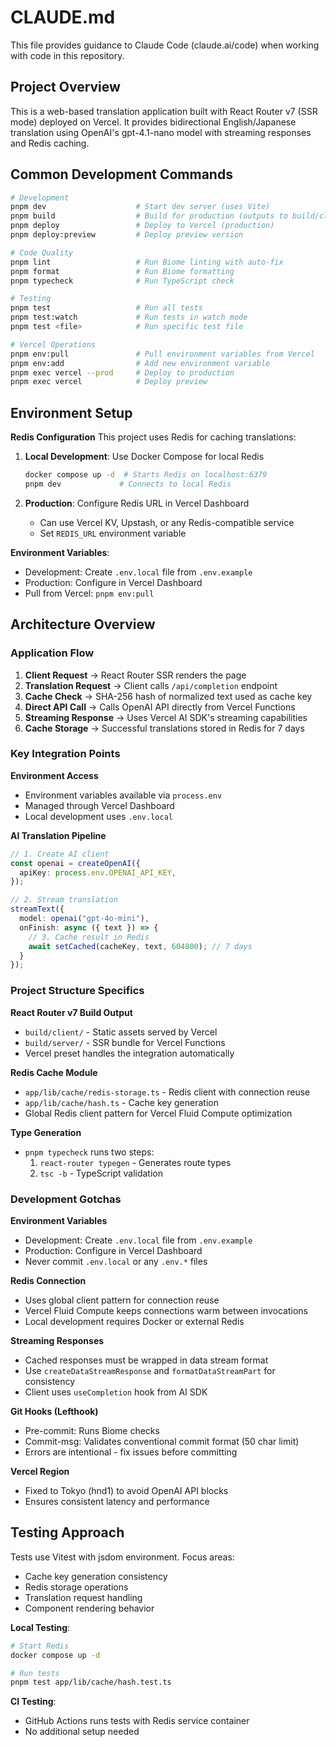 # CLAUDE.md

This file provides guidance to Claude Code (claude.ai/code) when working with code in this repository.

## Project Overview

This is a web-based translation application built with React Router v7 (SSR mode) deployed on Vercel. It provides bidirectional English/Japanese translation using OpenAI's gpt-4.1-nano model with streaming responses and Redis caching.

## Common Development Commands

```bash
# Development
pnpm dev                    # Start dev server (uses Vite)
pnpm build                  # Build for production (outputs to build/client and build/server)
pnpm deploy                 # Deploy to Vercel (production)
pnpm deploy:preview         # Deploy preview version

# Code Quality
pnpm lint                   # Run Biome linting with auto-fix
pnpm format                 # Run Biome formatting
pnpm typecheck              # Run TypeScript check

# Testing
pnpm test                   # Run all tests
pnpm test:watch             # Run tests in watch mode
pnpm test <file>            # Run specific test file

# Vercel Operations
pnpm env:pull               # Pull environment variables from Vercel
pnpm env:add                # Add new environment variable
pnpm exec vercel --prod     # Deploy to production
pnpm exec vercel            # Deploy preview
```

## Environment Setup

**Redis Configuration**
This project uses Redis for caching translations:

1. **Local Development**: Use Docker Compose for local Redis
   ```bash
   docker compose up -d  # Starts Redis on localhost:6379
   pnpm dev             # Connects to local Redis
   ```

2. **Production**: Configure Redis URL in Vercel Dashboard
   - Can use Vercel KV, Upstash, or any Redis-compatible service
   - Set `REDIS_URL` environment variable

**Environment Variables**:
- Development: Create `.env.local` file from `.env.example`
- Production: Configure in Vercel Dashboard
- Pull from Vercel: `pnpm env:pull`

## Architecture Overview

### Application Flow
1. **Client Request** → React Router SSR renders the page
2. **Translation Request** → Client calls `/api/completion` endpoint
3. **Cache Check** → SHA-256 hash of normalized text used as cache key
4. **Direct API Call** → Calls OpenAI API directly from Vercel Functions
5. **Streaming Response** → Uses Vercel AI SDK's streaming capabilities
6. **Cache Storage** → Successful translations stored in Redis for 7 days

### Key Integration Points

**Environment Access**
- Environment variables available via `process.env`
- Managed through Vercel Dashboard
- Local development uses `.env.local`

**AI Translation Pipeline**
```typescript
// 1. Create AI client
const openai = createOpenAI({
  apiKey: process.env.OPENAI_API_KEY,
});

// 2. Stream translation
streamText({
  model: openai("gpt-4o-mini"),
  onFinish: async ({ text }) => {
    // 3. Cache result in Redis
    await setCached(cacheKey, text, 604800); // 7 days
  }
});
```

### Project Structure Specifics

**React Router v7 Build Output**
- `build/client/` - Static assets served by Vercel
- `build/server/` - SSR bundle for Vercel Functions
- Vercel preset handles the integration automatically

**Redis Cache Module**
- `app/lib/cache/redis-storage.ts` - Redis client with connection reuse
- `app/lib/cache/hash.ts` - Cache key generation
- Global Redis client pattern for Vercel Fluid Compute optimization

**Type Generation**
- `pnpm typecheck` runs two steps:
  1. `react-router typegen` - Generates route types
  2. `tsc -b` - TypeScript validation

### Development Gotchas

**Environment Variables**
- Development: Create `.env.local` file from `.env.example`
- Production: Configure in Vercel Dashboard
- Never commit `.env.local` or any `.env.*` files

**Redis Connection**
- Uses global client pattern for connection reuse
- Vercel Fluid Compute keeps connections warm between invocations
- Local development requires Docker or external Redis

**Streaming Responses**
- Cached responses must be wrapped in data stream format
- Use `createDataStreamResponse` and `formatDataStreamPart` for consistency
- Client uses `useCompletion` hook from AI SDK

**Git Hooks (Lefthook)**
- Pre-commit: Runs Biome checks
- Commit-msg: Validates conventional commit format (50 char limit)
- Errors are intentional - fix issues before committing

**Vercel Region**
- Fixed to Tokyo (hnd1) to avoid OpenAI API blocks
- Ensures consistent latency and performance

## Testing Approach

Tests use Vitest with jsdom environment. Focus areas:
- Cache key generation consistency
- Redis storage operations
- Translation request handling
- Component rendering behavior

**Local Testing**:
```bash
# Start Redis
docker compose up -d

# Run tests
pnpm test app/lib/cache/hash.test.ts
```

**CI Testing**:
- GitHub Actions runs tests with Redis service container
- No additional setup needed